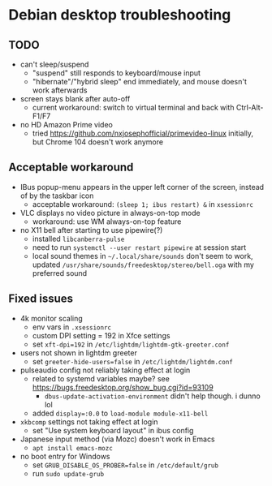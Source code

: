 # Debian desktop troubleshooting

## TODO

- can't sleep/suspend
  - "suspend" still responds to keyboard/mouse input
  - "hibernate"/"hybrid sleep" end immediately, and mouse doesn't work afterwards
- screen stays blank after auto-off
  - current workaround: switch to virtual terminal and back with Ctrl-Alt-F1/F7
- no HD Amazon Prime video
  - tried <https://github.com/nxjosephofficial/primevideo-linux> initially, but
    Chrome 104 doesn't work anymore

## Acceptable workaround

- IBus popup-menu appears in the upper left corner of the screen, instead of by
  the taskbar icon
  - acceptable workaround: `(sleep 1; ibus restart) &` in `xsessionrc`
- VLC displays no video picture in always-on-top mode
  - workaround: use WM always-on-top feature
- no X11 bell after starting to use pipewire(?)
  - installed `libcanberra-pulse`
  - need to run `systemctl --user restart pipewire` at session start
  - local sound themes in `~/.local/share/sounds` don't seem to work, updated
    `/usr/share/sounds/freedesktop/stereo/bell.oga` with my preferred sound

## Fixed issues

- 4k monitor scaling
  - env vars in `.xsessionrc`
  - custom DPI setting = 192 in Xfce settings
  - set `xft-dpi=192` in `/etc/lightdm/lightdm-gtk-greeter.conf`
- users not shown in lightdm greeter
  - set `greeter-hide-users=false` in `/etc/lightdm/lightdm.conf`
- pulseaudio config not reliably taking effect at login
  - related to systemd variables maybe? see <https://bugs.freedesktop.org/show_bug.cgi?id=93109>
    - `dbus-update-activation-environment` didn't help though. i dunno lol
  - added `display=:0.0` to `load-module module-x11-bell`
- `xkbcomp` settings not taking effect at login
  - set "Use system keyboard layout" in ibus config
- Japanese input method (via Mozc) doesn't work in Emacs
  - `apt install emacs-mozc`
- no boot entry for Windows
  - set `GRUB_DISABLE_OS_PROBER=false` in `/etc/default/grub`
  - run `sudo update-grub`
